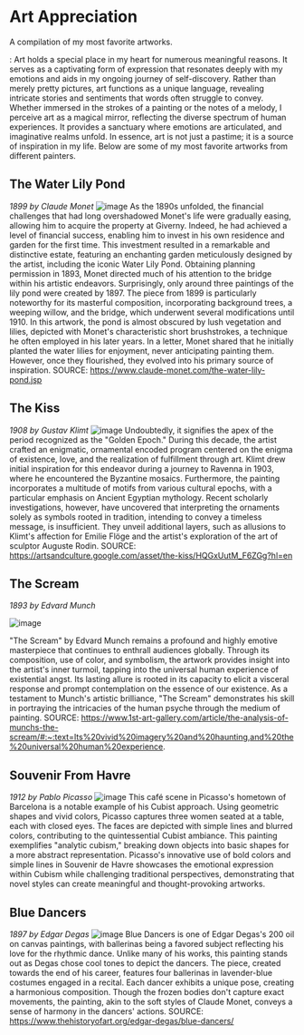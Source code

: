# Art Appreciation
A compilation of my most favorite artworks. 

: Art holds a special place in my heart for numerous meaningful reasons. It serves as a captivating form of expression that resonates deeply with my emotions and aids in my ongoing journey of self-discovery. Rather than merely pretty pictures, art functions as a unique language, revealing intricate stories and sentiments that words often struggle to convey. Whether immersed in the strokes of a painting or the notes of a melody, I perceive art as a magical mirror, reflecting the diverse spectrum of human experiences. It provides a sanctuary where emotions are articulated, and imaginative realms unfold. In essence, art is not just a pastime; it is a source of inspiration in my life. Below are some of my most favorite artworks from different painters. 

##  The Water Lily Pond
*1899 by Claude Monet*
![image](https://github.com/taniniii/taniniii.github.io/assets/151594325/bdd897db-afd9-4898-8aae-32cdd4ed29ad)
As the 1890s unfolded, the financial challenges that had long overshadowed Monet's life were gradually easing, allowing him to acquire the property at Giverny. Indeed, he had achieved a level of financial success, enabling him to invest in his own residence and garden for the first time. This investment resulted in a remarkable and distinctive estate, featuring an enchanting garden meticulously designed by the artist, including the iconic Water Lily Pond. Obtaining planning permission in 1893, Monet directed much of his attention to the bridge within his artistic endeavors. Surprisingly, only around three paintings of the lily pond were created by 1897. The piece from 1899 is particularly noteworthy for its masterful composition, incorporating background trees, a weeping willow, and the bridge, which underwent several modifications until 1910. In this artwork, the pond is almost obscured by lush vegetation and lilies, depicted with Monet's characteristic short brushstrokes, a technique he often employed in his later years. In a letter, Monet shared that he initially planted the water lilies for enjoyment, never anticipating painting them. However, once they flourished, they evolved into his primary source of inspiration. SOURCE: https://www.claude-monet.com/the-water-lily-pond.jsp 

##  The Kiss
*1908 by Gustav Klimt*
![image](https://github.com/taniniii/taniniii.github.io/assets/151594325/e10008bc-3a8a-43c2-a1d3-3dcdee2d6daa)
Undoubtedly, it signifies the apex of the period recognized as the "Golden Epoch." During this decade, the artist crafted an enigmatic, ornamental encoded program centered on the enigma of existence, love, and the realization of fulfillment through art. Klimt drew initial inspiration for this endeavor during a journey to Ravenna in 1903, where he encountered the Byzantine mosaics. Furthermore, the painting incorporates a multitude of motifs from various cultural epochs, with a particular emphasis on Ancient Egyptian mythology. Recent scholarly investigations, however, have uncovered that interpreting the ornaments solely as symbols rooted in tradition, intending to convey a timeless message, is insufficient. They unveil additional layers, such as allusions to Klimt's affection for Emilie Flöge and the artist's exploration of the art of sculptor Auguste Rodin. SOURCE: https://artsandculture.google.com/asset/the-kiss/HQGxUutM_F6ZGg?hl=en

##  The Scream
*1893 by Edvard Munch*

![image](https://github.com/taniniii/taniniii.github.io/assets/151594325/54fd17b7-98f0-4ca7-a8c8-971ff0d97673)

"The Scream" by Edvard Munch remains a profound and highly emotive masterpiece that continues to enthrall audiences globally. Through its composition, use of color, and symbolism, the artwork provides insight into the artist's inner turmoil, tapping into the universal human experience of existential angst. Its lasting allure is rooted in its capacity to elicit a visceral response and prompt contemplation on the essence of our existence. As a testament to Munch's artistic brilliance, "The Scream" demonstrates his skill in portraying the intricacies of the human psyche through the medium of painting. SOURCE: https://www.1st-art-gallery.com/article/the-analysis-of-munchs-the-scream/#:~:text=Its%20vivid%20imagery%20and%20haunting,and%20the%20universal%20human%20experience.

## Souvenir From Havre
*1912 by Pablo Picasso*
![image](https://github.com/taniniii/taniniii.github.io/assets/151594325/c3e9bd6f-593d-4b3b-9a90-5247e0f8414d)
This café scene in Picasso's hometown of Barcelona is a notable example of his Cubist approach. Using geometric shapes and vivid colors, Picasso captures three women seated at a table, each with closed eyes. The faces are depicted with simple lines and blurred colors, contributing to the quintessential Cubist ambiance. This painting exemplifies "analytic cubism," breaking down objects into basic shapes for a more abstract representation. Picasso's innovative use of bold colors and simple lines in Souvenir de Havre showcases the emotional expression within Cubism while challenging traditional perspectives, demonstrating that novel styles can create meaningful and thought-provoking artworks.

## Blue Dancers
*1897 by Edgar Degas* 
![image](https://github.com/taniniii/taniniii.github.io/assets/151594325/9e871f32-7b22-4f29-a441-e3609799f430)
Blue Dancers is one of Edgar Degas's 200 oil on canvas paintings, with ballerinas being a favored subject reflecting his love for the rhythmic dance. Unlike many of his works, this painting stands out as Degas chose cool tones to depict the dancers. The piece, created towards the end of his career, features four ballerinas in lavender-blue costumes engaged in a recital. Each dancer exhibits a unique pose, creating a harmonious composition. Though the frozen bodies don't capture exact movements, the painting, akin to the soft styles of Claude Monet, conveys a sense of harmony in the dancers' actions. SOURCE: https://www.thehistoryofart.org/edgar-degas/blue-dancers/ 
